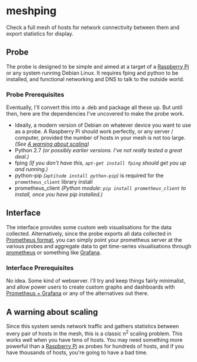 # meshping
Check a full mesh of hosts for network connectivity between them and export statistics for display.

## Probe
The probe is designed to be simple and aimed at a target of a [Raspberry Pi](https://www.raspberrypi.org/) or any system running Debian Linux.
It requires fping and python to be installed, and functional networking and DNS to talk to the outside world.

### Probe Prerequisites
Eventually, I'll convert this into a .deb and package all these up. But until then, here are the dependencies I've uncovered to make the probe work.

* Ideally, a modern version of Debian on whatever device you want to use as a probe. A Raspberry Pi should work perfectly, or any server / computer, provided the number of hosts in your mesh is not too large. *(See [A warning about scaling](#a-warning-about-scaling))*
* Python 2.7 *(or possibly earlier versions. I've not really tested a great deal.)*
* fping  *(If you don't have this, `apt-get install fping` should get you up and running.)*
* python-pip *(`aptitude install python-pip`)* is required for the `prometheus_client` library install
* prometheus_client *(Python module: `pip install prometheus_client` to install, once you have pip installed.)*

## Interface
The interface provides some custom web visualisations for the data collected.
Alternatively, since the probe exports all data collected in [Prometheus format](https://prometheus.io/docs/instrumenting/exposition_formats/), you can simply point your prometheus server at the various probes and aggregate data to get time-series visualisations through [prometheus](https://prometheus.io/) or something like [Grafana](https://grafana.com/).

### Interface Prerequisites
No idea. Some kind of webserver. I'll try and keep things fairly minimalist, and allow power users to create custom graphs and dashboards with [Prometheus + Grafana](http://docs.grafana.org/features/datasources/prometheus/) or any of the alternatives out there.

## A warning about scaling
Since this system sends network traffic and gathers statistics between every pair of hosts in the mesh, this is a classic n<sup>2</sup> scaling problem. This works well when you have tens of hosts. You may need something more powerful than a [Raspberry Pi](https://www.raspberrypi.org/) as probes for hundreds of hosts, and if you have thousands of hosts, you're going to have a bad time.
